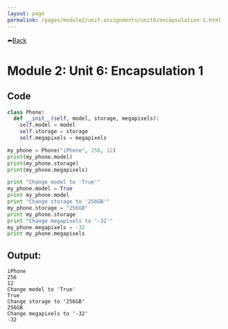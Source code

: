 ```yaml
---
layout: page
permalink: /pages/module2/unit-assignments/unit6/encapsulation-1.html
---
```


⬅️[Back](/pages/module2/unit-assignments/unit6/m2u6.html)

# Module 2: Unit 6: Encapsulation 1

## Code

```python
class Phone:
  def __init__(self, model, storage, megapixels):
    self.model = model
    self.storage = storage
    self.megapixels = megapixels

my_phone = Phone("iPhone", 256, 12)
print(my_phone.model)
print(my_phone.storage)
print(my_phone.megapixels)

print "Change model to 'True'"
my_phone.model = True
print my_phone.model
print "Change storage to '256GB'"
my_phone.storage = "256GB"
print my_phone.storage
print "Change megapixels to '-32'"
my_phone.megapixels = -32
print my_phone.megapixels
```

## Output:

```
iPhone
256
12
Change model to 'True'
True
Change storage to '256GB'
256GB
Change megapixels to '-32'
-32
```
